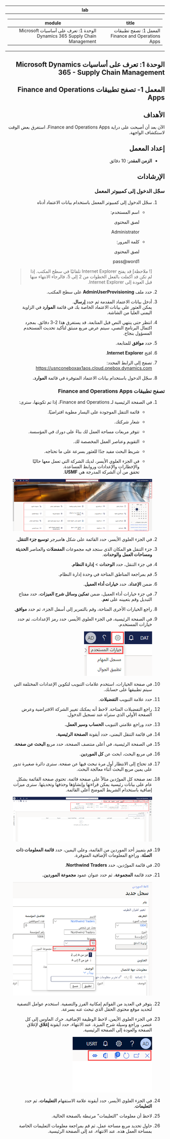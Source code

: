 <div id="readme" class="Box-body readme blob js-code-block-container p-5 p-xl-6 gist-border-0" dir="rtl">
    <article class="markdown-body entry-content container-lg" itemprop="text"><table>
  <thead>
  <tr>
  <th>lab</th>
  </tr>
  </thead>
  <tbody>
  <tr>
  <td><div><table>
  <thead>
  <tr>
  <th>title</th>
  <th>module</th>
  </tr>
  </thead>
  <tbody>
  <tr>
  <td><div>المعمل 1: تصفح تطبيقات Finance and Operations Apps</div></td>
  <td><div>الوحدة 1: تعرف على أساسيات Microsoft Dynamics 365 Supply Chain Management</div></td>
  </tr>
  </tbody>
</table>
</div></td>
  </tr>
  </tbody>
</table>

# الوحدة 1: تعرف على أساسيات Microsoft Dynamics 365 - Supply Chain Management

## المعمل 1- تصفح تطبيقات Finance and Operations Apps

## الأهداف

الآن بعد أن أصبحت على دراية Finance and Operations Apps، استغرق بعض الوقت لاستكشاف الواجهة.

## إعداد المعمل

- **الزمن المقدر**: 10 دقائق

## الإرشادات

### سجّل الدخول إلى كمبيوتر المعمل

1. سجّل الدخول إلى كمبيوتر المعمل باستخدام بيانات الاعتماد أدناه

    - اسم المستخدم:

        لصق المحتوى

        Administrator

    - كلمة المرور:

        لصق المحتوى

        pass@word1

    > [! ملاحظة] قد يفتح Internet Explorer تلقائيًا في سطح المكتب. إذا لم تكن قد أكملت بالفعل الخطوات من 2 إلى 5، فالرجاء الانتهاء منها قبل العودة إلى Internet Explorer.

1. حدد ملف **AdminUserProvisioning** على سطح المكتب.

1. أدخل بيانات الاعتماد المقدمة ثم حدد **إرسال**.  
يمكن العثور على بيانات الاعتماد الخاصة بك في قائمة **الموارد** في الزاوية اليمنى العليا من الشاشة.

1. انتظر حتى ينتهي النص قبل المتابعة. قد يستغرق هذا 2-3 دقائق. بمجرد اكتمال البرنامج النصي، سيتم عرض مربع منبثق لتأكيد تحديث المستخدم المسؤول بنجاح.

1. حدد **موافق** للمتابعة.

1. افتح **Internet Explorer**.

1. تصفح إلى الرابط المحدد: <https://usnconeboxax1aos.cloud.onebox.dynamics.com>

1. سجّل الدخول باستخدام بيانات الاعتماد المتوفرة في قائمة **الموارد.**

### تصفح تطبيقات Finance and Operations Apps
1. في الصفحة الرئيسية لـ Finance and Operations، إذا تم تكوينها، سترى:

    - قائمة التنقل الموجودة على اليسار مطوية افتراضيًا.

    - شعار شركتك.

    - تتوفر مربعات مساحة العمل لك بناءً على دورك في المؤسسة.

    - التقويم وعناصر العمل المخصصة لك.

    - شريط البحث مفيد جدًا للعثور بسرعة على ما تحتاجه.

    - في الجزء العلوي الأيسر، لديك الشركة التي تعمل معها حاليًا والإخطارات والإعدادات وروابط المساعدة.  
    تحقق من أن الشركة المدرجة هي **USMF**.

    ![الصفحة الرئيسية لـ Dynamics 365 Finance and Operations مع المناطق المميزة.](./media/m1-common-home-page.png)

1. في الجزء العلوي الأيسر، حدد القائمة على شكل هامبرجر **توسيع جزء التنقل**.

1. جزء التنقل هو المكان الذي ستجد فيه مجموعات **المفضلات** والعناصر **الحديثة** **ومساحات العمل** **والوحدات**.

1. في جزء التنقل، حدد **الوحدات**  >  **إدارة النظام**.

1. قم بمراجعة المناطق المتاحة في وحدة إدارة النظام.

1. ضمن **الإعداد**، حدد **خيارات أداء العميل**.

1. في جزء خيارات أداء العميل، ضمن **تمكين وسائل شرح الميزات**، حدد مفتاح التبديل وقم بتعيينه على **نعم**.

1. راجع الخيارات الأخرى المتاحة، وقم بالتمرير إلى أسفل الجزء، ثم حدد **موافق**.

1. في الصفحة الرئيسية، في الجزء العلوي الأيسر، حدد رمز الإعدادات، ثم حدد خيارات المستخدم.

    ![لقطة شاشة تعرض رمز الإعدادات والقائمة المنسدلة لخيارات المستخدم](./media/m1-common-settings-user-settings.png)

1. في صفحة الخيارات، استخدم علامات التبويب لتكوين الإعدادات المختلفة التي سيتم تطبيقها على حسابك.

1. حدد علامة التبويب **التفضيلات**.

1. راجع التفضيلات المتاحة. لاحظ أنه يمكنك تغيير الشركة الافتراضية وعرض الصفحة الأولي الذي ستراه عند تسجيل الدخول.

1. حدد وراجع علامتي التبويب **الحساب** **وسير العمل.**

1. في قائمة التنقل اليمنى، حدد أيقونة **الصفحة الرئيسية.**

1. في الصفحة الرئيسية، في أعلى منتصف الصفحة، حدد مربع **البحث عن صفحة**.

1. في مربع البحث، ابحث عن **كل الموردين**.

1. قد تحتاج إلى الانتظار أول مرة تبحث فيها عن صفحة. سترى دائرة صغيرة تدور على يمين مربع البحث أثناء معالجة البحث.

1. تعد صفحة كل المورّدين مثالاً على صفحة قائمة. تحتوي صفحة القائمة بشكل عام على بيانات رئيسية يمكن قراءتها وإنشاؤها وحذفها وتحديثها. سترى ميزات إضافية باستخدام الشريط الموضح أعلى القائمة.

    ![قائمة مورّدين مع تمييز ميزات القائمة](./media/m1-common-all-vendor-list-page.png)

1. قم بتمييز أحد الموردين من القائمة، وعلى اليمين، حدد **قائمة المعلومات ذات الصلة**، وراجع المعلومات الإضافية المتوفرة.

1. في قائمة المورّدين، حدد **Northwind Traders**.

1. حدد قائمة **المجموعة**، ثم حدد عنوان عمود **مجموعة الموردين.**

    ![لقطة شاشة لعنوان عمود مجموعة المورّدين لـ Northwind Traders.](./media/m1-common-all-vendor-group-menu.png)

1. يتوفر في العديد من القوائم إمكانية الفرز والتصفية. استخدم عوامل التصفية لتحديد موقع محتوى الحقل الذي تبحث عنه بسرعة.

1. في الجزء العلوي الأيمن، لاحظ الوظيفة الإضافية. حرك الماوس إلى كل عنصر، وراجع وسيلة شرح الميزة. عند الانتهاء، حدد أيقونة **إغلاق** لإغلاق الصفحة والعودة إلى الصفحة الرئيسية.

    ![تعرض القائمة العلوية اليمنى لصفحة القائمة ميزات إضافية للاتصال بـ Power Apps، وتطبيقات Office، وتحديث الصفحة، وفتح في نافذة جديدة، وأزرار الإغلاق](./media/m1-common-list-page-additional-features-menu.png)

1. في الجزء العلوي الأيسر، حدد أيقونة علامة الاستفهام **التعليمات**، ثم حدد **التعليمات**.

1. لاحظ أن معلومات "التعليمات" مرتبطة بالصفحة الحالية.

1. حاول تحديد مربع مساحة عمل، ثم قم بمراجعة معلومات التعليمات الخاصة بمساحة العمل هذه. عند الانتهاء، عد إلى الصفحة الرئيسية.
